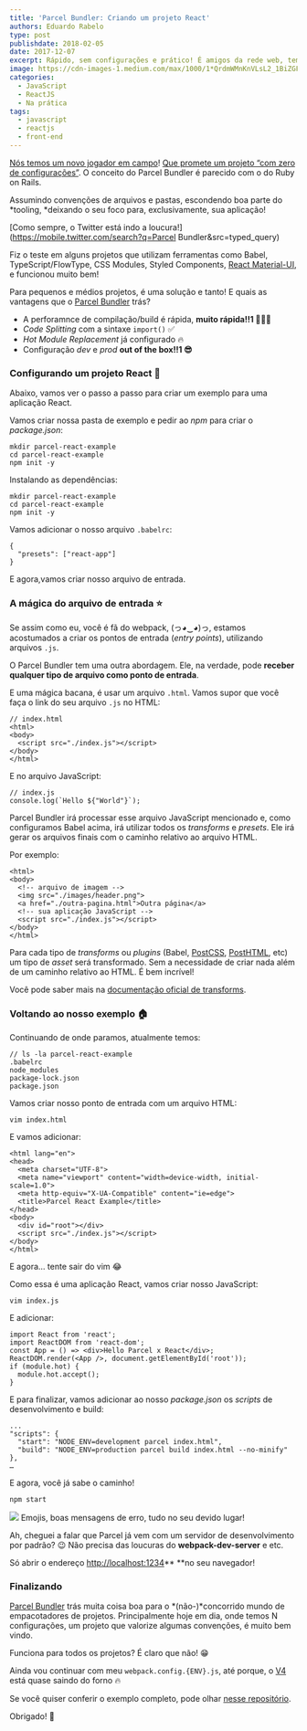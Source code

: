 ```yaml
---
title: 'Parcel Bundler: Criando um projeto React'
authors: Eduardo Rabelo
type: post
publishdate: 2018-02-05
date: 2017-12-07
excerpt: Rápido, sem configurações e prático! É amigos da rede web, temos um bom jogador em campo!
image: https://cdn-images-1.medium.com/max/1000/1*QrdmWMnKnVLsL2_1BiZGFw.png
categories:
  - JavaScript
  - ReactJS
  - Na prática
tags:
  - javascript
  - reactjs
  - front-end
---
```



[Nós temos um novo jogador em
campo](https://hackernoon.com/announcing-parcel-a-blazing-fast-zero-configuration-web-application-bundler-feac43aac0f1?source=search_post---------0)!
[Que promete um projeto “com zero de
configurações”](https://mobile.twitter.com/devongovett/status/938084464743165952).
O conceito do Parcel Bundler é parecido com o do Ruby on Rails.

Assumindo convenções de arquivos e pastas, escondendo boa parte do *tooling,
*deixando o seu foco para, exclusivamente, sua aplicação!

[Como sempre, o Twitter está indo a
loucura!](https://mobile.twitter.com/search?q=Parcel Bundler&src=typed_query)

Fiz o teste em alguns projetos que utilizam ferramentas como Babel,
TypeScript/FlowType, CSS Modules, Styled Components, [React
Material-UI](https://github.com/mui-org/material-ui), e funcionou muito bem!

Para pequenos e médios projetos, é uma solução e tanto! E quais as vantagens que
o [Parcel Bundler](https://parceljs.org/) trás?

* A perforamnce de compilação/build é rápida, **muito rápida!!1 🚀🚀🚀**
* *Code Splitting* com a sintaxe `import()` ✅
* *Hot Module Replacement* já configurado 🔥
* Configuração *dev* e *prod* **out of the box!!1 😎**

### Configurando um projeto React 👾

Abaixo, vamos ver o passo a passo para criar um exemplo para uma aplicação
React.

Vamos criar nossa pasta de exemplo e pedir ao *npm* para criar o *package.json*:

```
mkdir parcel-react-example
cd parcel-react-example
npm init -y
```

Instalando as dependências:

```
mkdir parcel-react-example
cd parcel-react-example
npm init -y
```

Vamos adicionar o nosso arquivo `.babelrc`:

```
{
  "presets": ["react-app"]
}
```


E agora,vamos criar nosso arquivo de entrada.

### A mágica do arquivo de entrada ⭐️

Se assim como eu, você é fã do webpack, (っ◕‿◕)っ, estamos acostumados a criar os
pontos de entrada (*entry points*), utilizando arquivos `.js`.

O Parcel Bundler tem uma outra abordagem. Ele, na verdade, pode **receber
qualquer tipo de arquivo como ponto de entrada**.

E uma mágica bacana, é usar um arquivo `.html`. Vamos supor que você faça o link
do seu arquivo `.js` no HTML:

```
// index.html
<html>
<body>
  <script src="./index.js"></script>
</body>
</html>
```

E no arquivo JavaScript:

```
// index.js
console.log(`Hello ${"World"}`);
```

Parcel Bundler irá processar esse arquivo JavaScript mencionado e, como
configuramos Babel acima, irá utilizar todos os *transforms* e *presets*. Ele
irá gerar os arquivos finais com o caminho relativo ao arquivo HTML.

Por exemplo:

```
<html>
<body>
  <!-- arquivo de imagem -->
  <img src="./images/header.png">
  <a href="./outra-pagina.html">Outra página</a>
  <!-- sua aplicação JavaScript -->
  <script src="./index.js"></script>
</body>
</html>
```

Para cada tipo de *transforms* ou *plugins* (Babel,
[PostCSS](http://postcss.org/),
[PostHTML](https://github.com/posthtml/posthtml), etc) um tipo de *asset* será
transformado. Sem a necessidade de criar nada além de um caminho relativo ao
HTML. É bem incrível!

Você pode saber mais na [documentação oficial de
transforms](https://parceljs.org/transforms.html).

### Voltando ao nosso exemplo 🏠

Continuando de onde paramos, atualmente temos:

```
// ls -la parcel-react-example
.babelrc
node_modules
package-lock.json
package.json
```

Vamos criar nosso ponto de entrada com um arquivo HTML:

```
vim index.html
```

E vamos adicionar:

```
<html lang="en">
<head>
  <meta charset="UTF-8">
  <meta name="viewport" content="width=device-width, initial-scale=1.0">
  <meta http-equiv="X-UA-Compatible" content="ie=edge">
  <title>Parcel React Example</title>
</head>
<body>
  <div id="root"></div>
  <script src="./index.js"></script>
</body>
</html>
```



E agora… tente sair do vim 😂

Como essa é uma aplicação React, vamos criar nosso JavaScript:

```
vim index.js
```

E adicionar:

```
import React from 'react';
import ReactDOM from 'react-dom';
const App = () => <div>Hello Parcel x React</div>;
ReactDOM.render(<App />, document.getElementById('root'));
if (module.hot) {
  module.hot.accept();
}
```

E para finalizar, vamos adicionar ao nosso *package.json* os *scripts* de
desenvolvimento e build:

```
...
"scripts": {
  "start": "NODE_ENV=development parcel index.html",
  "build": "NODE_ENV=production parcel build index.html --no-minify"
},
…
```

E agora, você já sabe o caminho!

```
npm start
```

![](https://cdn-images-1.medium.com/max/1000/1*Nh9ZjMOemGx27hYGPj6o7g.png)
<span class="figcaption_hack">Emojis, boas mensagens de erro, tudo no seu devido lugar!</span>

Ah, cheguei a falar que Parcel já vem com um servidor de desenvolvimento por
padrão? 😉 Não precisa das loucuras do **webpack-dev-server** e etc.

Só abrir o endereço [http://localhost:1234](http://localhost:1234/)** **no seu
navegador!

### Finalizando 

[ Parcel Bundler](https://parceljs.org/) trás muita coisa boa para o
*(não-)*concorrido mundo de empacotadores de projetos. Principalmente hoje em
dia, onde temos N configurações, um projeto que valorize algumas convenções, é
muito bem vindo.

Funciona para todos os projetos? É claro que não! 😁

Ainda vou continuar com meu `webpack.config.{ENV}.js`, até porque, o
[V4](https://medium.com/webpack/webpack-4-changes-part-1-week-24-25-fd4d77674e55)
está quase saindo do forno 🔥

Se você quiser conferir o exemplo completo, pode olhar [nesse
repositório](https://github.com/jaredpalmer/react-parcel-example).

Obrigado! 🙏
